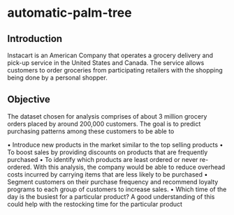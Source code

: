 # automatic-palm-tree

## Introduction
Instacart is an American Company that operates a grocery delivery and pick-up service in the United States and Canada. The service allows customers to order groceries from participating retailers with the shopping being done by a personal shopper.

## Objective

The dataset chosen for analysis comprises of about 3 million grocery orders placed by around 200,000 customers. The goal is to predict purchasing patterns among these customers to be able to

•	Introduce new products in the market similar to the top selling products
•	To boost sales by providing discounts on products that are frequently purchased
•	To identify which products are least ordered or never re-ordered. With this analysis, the company would be able to reduce overhead costs incurred by carrying items that are less likely to be purchased
•	Segment customers on their purchase frequency and recommend loyalty programs to each group of customers to increase sales.
•	Which time of the day is the busiest for a particular product? A good understanding of this could help with the restocking time for the particular product

